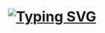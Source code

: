 <h1 align="center">
  <a href="https://git.io/typing-svg">
    <img src="https://readme-typing-svg.demolab.com?font=Fira+Code&pause=1000&color=8A2BE2&width=435&lines=Oi%2C+me+chamo+J%C3%BAlia%21+Bem-vind%40%21;Hi%2C+I'm+J%C3%BAlia%21+Welcome%21" alt="Typing SVG" />
  </a>
</h1>


